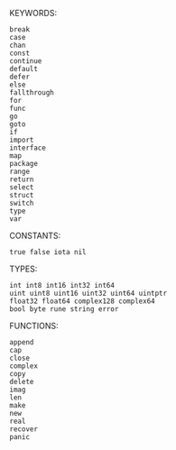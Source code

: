KEYWORDS:    break    case    chan    const    continue    default    defer    else    fallthrough    for    func    go    goto    if    import    interface    map    package    range    return    select    struct    switch    type    varCONSTANTS:    true false iota nilTYPES:    int int8 int16 int32 int64    uint uint8 uint16 uint32 uint64 uintptr    float32 float64 complex128 complex64    bool byte rune string errorFUNCTIONS:    append    cap    close    complex    copy    delete    imag    len    make    new    real    recover    panic
